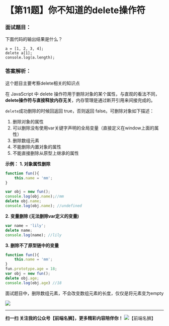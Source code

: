 # 【第11题】你不知道的delete操作符

### 面试题目：
下面代码的输出结果是什么？
```
a = [1, 2, 3, 4];
delete a[1];
console.log(a.length);
```
### 答案解析：
这个题目主要考察delete相关的知识点

在 JavaScript 中 delete 操作符用于删除对象的某个属性，与直观的看法不同，**delete操作符与直接释放内存无关**，内存管理是通过断开引用来间接完成的。

`delete`成功删除的时候回返回 true，否则返回 false。可删除对象如下描述：
1. 删除对象的属性 
2. 可以删除没有使用var关键字声明的全局变量（直接定义在window上面的属性）
3. 删除数组元素
4. 不能删除内置对象的属性
5. 不能直接删除从原型上继承的属性

**示例：**
**1. 对象属性删除**

```js
function fun(){
    this.name = 'mm'; 
}

var obj = new fun();
console.log(obj.name);//mm
delete obj.name;
console.log(obj.name); //undefined
```

**2. 变量删除 (无法删除var定义的变量)**

```js
var name = 'lily';
delete name;
console.log(name); //lily
```

**3. 删除不了原型链中的变量**

```js
function fun(){
    this.name = 'mm'; 
}
fun.prototype.age = 18;
var obj = new fun();
delete obj.age;
console.log(obj.age) //18
```

面试题目中，删除数组元素，不会改变数组元素的长度，仅仅是将元素变为empty

![](https://upload-images.jianshu.io/upload_images/17728790-71897f5d54adfd1b.png?imageMogr2/auto-orient/strip%7CimageView2/2/w/1240)

***
 **扫一扫 关注我的公众号【前端名狮】，更多精彩内容陪伴你！**
![【前端名狮】](/7.webp)

